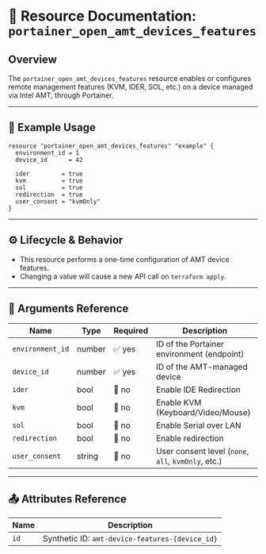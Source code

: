 # 🧬 **Resource Documentation: `portainer_open_amt_devices_features`**

## Overview
The `portainer_open_amt_devices_features` resource enables or configures remote management features (KVM, IDER, SOL, etc.) on a device managed via Intel AMT, through Portainer.

---

## 📘 Example Usage

```hcl
resource "portainer_open_amt_devices_features" "example" {
  environment_id = 1
  device_id      = 42

  ider         = true
  kvm          = true
  sol          = true
  redirection  = true
  user_consent = "kvmOnly"
}
```

---

## ⚙️ Lifecycle & Behavior
- This resource performs a one-time configuration of AMT device features.
- Changing a value will cause a new API call on `terraform apply`.

---

## 🧾 Arguments Reference

| Name           | Type   | Required | Description                                                   |
|----------------|--------|----------|---------------------------------------------------------------|
| `environment_id` | number | ✅ yes   | ID of the Portainer environment (endpoint)                    |
| `device_id`      | number | ✅ yes   | ID of the AMT-managed device                                  |
| `ider`           | bool   | 🚫 no    | Enable IDE Redirection                                        |
| `kvm`            | bool   | 🚫 no    | Enable KVM (Keyboard/Video/Mouse)                             |
| `sol`            | bool   | 🚫 no    | Enable Serial over LAN                                        |
| `redirection`    | bool   | 🚫 no    | Enable redirection                                            |
| `user_consent`   | string | 🚫 no    | User consent level (`none`, `all`, `kvmOnly`, etc.)           |

---

## 📤 Attributes Reference

| Name | Description                                 |
|------|---------------------------------------------|
| `id` | Synthetic ID: `amt-device-features-{device_id}` |
